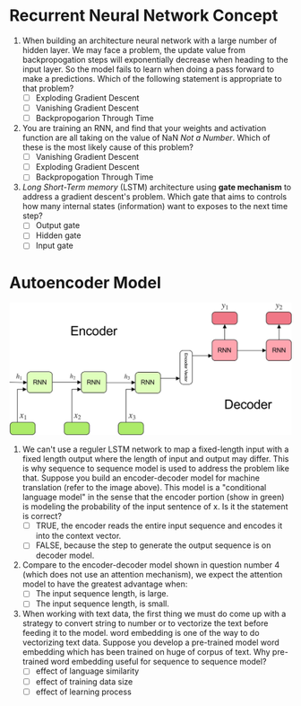 # Recurrent Neural Network Concept

1.  When building an architecture neural network with a large number of hidden layer. We may face a problem, the update value from backpropogation steps will exponentially decrease when heading to the input layer. So the model fails to learn when doing a pass forward to make a predictions. Which of the following statement is appropriate to that problem?
    - [ ] Exploding Gradient Descent
    - [ ] Vanishing Gradient Descent
    - [ ] Backpropogarion Through Time
2.  You are training an RNN, and find that your weights and activation function are all taking on the value of NaN *Not a Number*. Which of these is the most likely cause of this problem?
    - [ ] Vanishing Gradient Descent
    - [ ] Exploding Gradient Descent
    - [ ] Backpropogation Through Time
3.  *Long Short-Term memory* (LSTM) architecture using **gate mechanism** to address a gradient descent's problem. Which gate that aims to controls how many internal states (information) want to exposes to the next time step?
    - [ ] Output gate
    - [ ] Hidden gate
    - [ ] Input gate

# Autoencoder Model

![](assets/encode-decode.jpeg)

1.  We can't use a reguler LSTM network to map a fixed-length input with a fixed length output where the length of input and output may differ. This is why sequence to sequence model is used to address the problem like that. Suppose you build an encoder-decoder model for machine translation (refer to the image above). This model is a "conditional language model" in the sense that the encoder portion (show in green) is modeling the probability of the input sentence of x. Is it the statement is correct?
    - [ ] TRUE, the encoder reads the entire input sequence and encodes it into the context vector.
    - [ ] FALSE, because the step to generate the output sequence is on decoder model.

2. Compare to the encoder-decoder model shown in question number 4 (which does not use an attention mechanism), we expect the attention model to have the greatest advantage when:
   - [ ] The input sequence length, is large.
   - [ ] The input sequence length, is small.

3. When working with text data, the first thing we must do come up with a strategy to convert string to number or to vectorize the text before feeding it to the model. word embedding is one of the way to do vectorizing text data. Suppose you develop a pre-trained model word embedding which has been trained on huge of corpus of text. Why pre-trained word embedding useful for sequence to sequence model?
   - [ ] effect of language similarity
   - [ ] effect of training data size
   - [ ] effect of learning process
